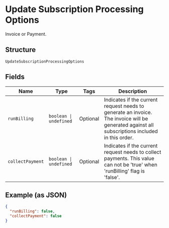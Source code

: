 
# Update Subscription Processing Options

Invoice or Payment.

## Structure

`UpdateSubscriptionProcessingOptions`

## Fields

| Name | Type | Tags | Description |
|  --- | --- | --- | --- |
| `runBilling` | `boolean \| undefined` | Optional | Indicates if the current request needs to generate an invoice. The invoice will be generated against all subscriptions included in this order. |
| `collectPayment` | `boolean \| undefined` | Optional | Indicates if the current request needs to collect payments. This value can not be 'true' when 'runBilling' flag is 'false'. |

## Example (as JSON)

```json
{
  "runBilling": false,
  "collectPayment": false
}
```

